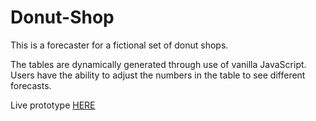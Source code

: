 # Donut-Shop
This is a forecaster for a fictional set of donut shops. 

The tables are dynamically generated through use of vanilla JavaScript. Users have the ability to adjust the numbers in the table to see different forecasts.

Live prototype [HERE](http://deeheber.github.io/Donut-Shop/)
